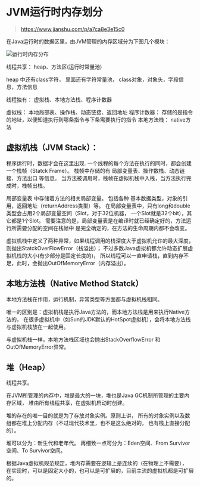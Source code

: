 #  JVM运行时内存划分
> https://www.jianshu.com/p/a7ca8e3e15c0

在Java运行时的数据区里，由JVM管理的内存区域分为下图几个模块：

![运行时内存分布](https://upload-images.jianshu.io/upload_images/3130736-f8b1f761d61b1e42?imageMogr2/auto-orient/strip|imageView2/2/w/526/format/webp)

线程共享：
heap、方法区(运行时常量池)

heap 中还有class字符， 里面还有字符常量池， class对象，对象头，字段信息，方法信息

线程独有：
虚拟栈、本地方法栈、程序计数器

虚拟栈： 本地局部表、操作栈、动态链接、返回地址
程序计数器： 存储的是指令的地址，以便知道执行到哪条指令与下条需要执行的指令
本地方法栈： native方法

## 虚拟机栈（JVM Stack）：
程序运行时，数据才会在这里出现.
一个线程的每个方法在执行的同时，都会创建一个栈帧（Statck Frame）。
栈帧中存储的有 局部变量表、操作数栈、动态链接、方法出口 等信息。
当方法被调用时，栈帧在虚拟机栈中入栈，当方法执行完成时，栈帧出栈。

局部变量表 中存储着方法的相关局部变量。
包括各种 基本数据类型，对象的引用，返回地址（returnAddress类型）等。
在局部变量表中，只有long和double类型会占用2个局部变量空间（Slot，对于32位机器，
一个Slot就是32个bit），其它都是1个Slot。
需要注意的是，局部变量表是在编译时就已经确定好的，方法运行所需要分配的空间在栈帧中
是完全确定的，在方法的生命周期内都不会改变。

虚拟机栈中定义了两种异常，如果线程调用的栈深度大于虚拟机允许的最大深度，
则抛出StatckOverFlowError（栈溢出）；
不过多数Java虚拟机都允许动态扩展虚拟机栈的大小(有少部分是固定长度的)，
所以线程可以一直申请栈，直到内存不足，此时，会抛出OutOfMemoryError（内存溢出）。

## 本地方法栈（Native Method Statck）
本地方法栈在作用，运行机制，异常类型等方面都与虚拟机栈相同。

唯一的区别是：虚拟机栈是执行Java方法的，而本地方法栈是用来执行Native方法的，
在很多虚拟机中（如Sun的JDK默认的HotSpot虚拟机），会将本地方法栈与虚拟机栈放在一起使用。

与虚拟机栈一样，本地方法栈区域也会抛出StackOverflowError 和 OutOfMemoryError异常。

## 堆（Heap）
线程共享。

在JVM所管理的内存中，堆是最大的一块，堆也是Java GC机制所管理的主要内存区域，
堆由所有线程共享，在虚拟机启动时创建。

堆的存在的唯一目的就是为了存放对象实例。原则上讲，
所有的对象实例以及数组都在堆上分配内存（不过现代技术里，也不是这么绝对的，
也有栈上直接分配的）。

堆可以分为：新生代和老年代。
再细致一点可分为：Eden空间、From Survivor空间、To Survivor空间。

根据Java虚拟机规范规定，堆内存需要在逻辑上是连续的（在物理上不需要），
在实现时，可以是固定大小的，也可以是可扩展的，目前主流的虚拟机都是可扩展的。






